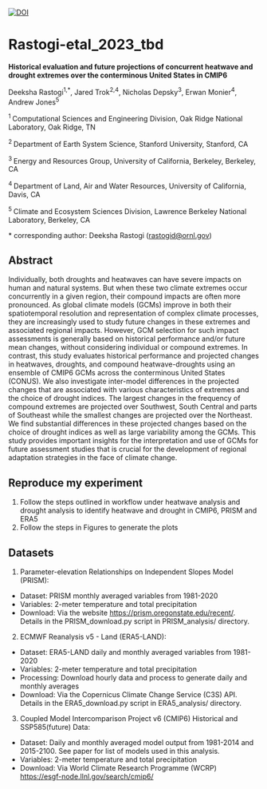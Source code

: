 [![DOI](https://zenodo.org/badge/)](https://doi.org/zenodo)

# Rastogi-etal\_2023\_tbd

**Historical evaluation and future projections of concurrent heatwave and drought extremes over the conterminous United States in CMIP6**

Deeksha Rastogi<sup>1,*</sup>, Jared Trok<sup>2,4</sup>, Nicholas Depsky<sup>3</sup>, Erwan Monier<sup>4</sup>, Andrew Jones<sup>5</sup>

<sup>1 </sup>  Computational Sciences and Engineering Division, Oak Ridge National Laboratory, Oak Ridge, TN

<sup>2 </sup> Department of Earth System Science, Stanford University, Stanford, CA

<sup>3 </sup> Energy and Resources Group, University of California, Berkeley, Berkeley, CA

<sup>4 </sup> Department of Land, Air and Water Resources, University of California, Davis, CA

<sup>5 </sup> Climate and Ecosystem Sciences Division, Lawrence Berkeley National Laboratory, Berkeley, CA



\* corresponding author: Deeksha Rastogi (rastogid@ornl.gov)

## Abstract
Individually, both droughts and heatwaves can have severe impacts on human and natural systems. But when these two climate extremes occur concurrently in a given region, their compound impacts are often more pronounced. As global climate models (GCMs) improve in both their spatiotemporal resolution and representation of complex climate processes, they are increasingly used to study future changes in these extremes and associated regional impacts. However, GCM selection for such impact assessments is generally based on historical performance and/or future mean changes, without considering individual or compound extremes. In contrast, this study evaluates historical performance and projected changes in heatwaves, droughts, and compound heatwave-droughts using an ensemble of CMIP6 GCMs across the conterminous United States (CONUS). We also investigate inter-model differences in the projected changes that are associated with various characteristics of extremes and the choice of drought indices. The largest changes in the frequency of compound extremes are projected over Southwest, South Central and parts of Southeast while the smallest changes are projected over the Northeast. We find substantial differences in these projected changes based on the choice of drought indices as well as large variability among the GCMs. This study provides important insights for the interpretation and use  of GCMs for future assessment studies that is crucial for the development of regional adaptation strategies in the face of climate change.


## Reproduce my experiment

1. Follow the steps outlined in workflow under heatwave analysis and drought analysis to identify heatwave and drought in CMIP6, PRISM and ERA5
2. Follow the steps in Figures to generate the plots

## Datasets

1. Parameter-elevation Relationships on Independent Slopes Model (PRISM):
* Dataset: PRISM monthly averaged variables from 1981-2020
* Variables: 2-meter temperature and total precipitation
* Download: Via the website https://prism.oregonstate.edu/recent/. Details in the PRISM_download.py script in PRISM_analysis/ directory.

2. ECMWF Reanalysis v5 - Land (ERA5-LAND):
* Dataset: ERA5-LAND daily and monthly averaged variables from 1981-2020
* Variables: 2-meter temperature and total precipitation
* Processing: Download hourly data and process to generate daily and monthly averages
* Download: Via the Copernicus Climate Change Service (C3S) API. Details in the ERA5_download.py script in ERA5_analysis/ directory.

3. Coupled Model Intercomparison Project v6 (CMIP6) Historical and SSP585(future) Data:
* Dataset: Daily and monthly averaged model output from 1981-2014 and 2015-2100. See paper for list of models used in this analysis.
* Variables: 2-meter temperature and total precipitation
* Download: Via World Climate Research Programme (WCRP) https://esgf-node.llnl.gov/search/cmip6/




